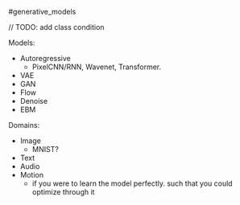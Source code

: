 #generative_models

// TODO: add class condition

Models:
- Autoregressive
  - PixelCNN/RNN, Wavenet, Transformer. 
- VAE
- GAN
- Flow
- Denoise
- EBM

Domains:
- Image
  - MNIST?
- Text
- Audio
- Motion
  - if you were to learn the model perfectly. such that you could optimize through it

